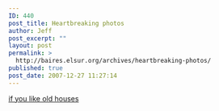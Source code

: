```yaml
---
ID: 440
post_title: Heartbreaking photos
author: Jeff
post_excerpt: ""
layout: post
permalink: >
  http://baires.elsur.org/archives/heartbreaking-photos/
published: true
post_date: 2007-12-27 11:27:14
---
```

<a href="http://caballitocolapsa.blogspot.com/2007/11/una-nueva-perdida-irreparable.html">if you like old houses</a>